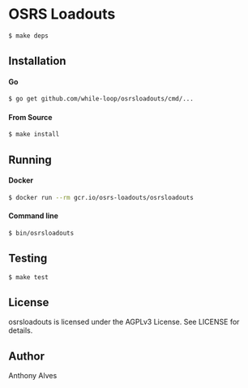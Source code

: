 OSRS Loadouts
=============



```bash
$ make deps
```

Installation
------------

#### Go

```bash
$ go get github.com/while-loop/osrsloadouts/cmd/...
```

#### From Source

```bash
$ make install
```

Running
-------

#### Docker

```bash
$ docker run --rm gcr.io/osrs-loadouts/osrsloadouts
```

#### Command line

```bash
$ bin/osrsloadouts
```

Testing
-------

```bash
$ make test
```

License
-------
osrsloadouts is licensed under the AGPLv3 License. See LICENSE for details.

Author
------

Anthony Alves
